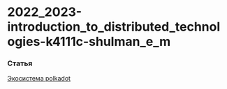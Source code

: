 # 2022_2023-introduction_to_distributed_technologies-k4111c-shulman_e_m

### Статья

[Экосистема polkadot](https://medium.com/@shulman.emil/экосистема-polkadot-и-ее-архитектура-типы-и-роли-узлов-в-экосистеме-bc1158368c18)
